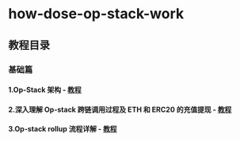 # how-dose-op-stack-work

## 教程目录

### 基础篇

#### 1.Op-Stack 架构 - [教程](https://github.com/guoshijiang/how-dose-op-stack-work/blob/main/architecture/ReadMe.md)

#### 2.深入理解 Op-stack 跨链调用过程及 ETH 和 ERC20 的充值提现  - [教程](https://github.com/guoshijiang/how-dose-op-stack-work/blob/main/cdmsg-bridge/readme.md)

#### 3.Op-stack rollup 流程详解 - [教程](https://github.com/guoshijiang/how-dose-op-stack-work/blob/main/rollup/README.md)

